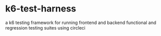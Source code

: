 # k6-test-harness
a k6 testing framework for running frontend and backend functional and regression testing suites using circleci
